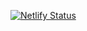 [![Netlify Status](https://api.netlify.com/api/v1/badges/f29793ae-dbde-4c79-90ed-cf80284bfe11/deploy-status)](https://app.netlify.com/sites/api-flight-demo/deploys)